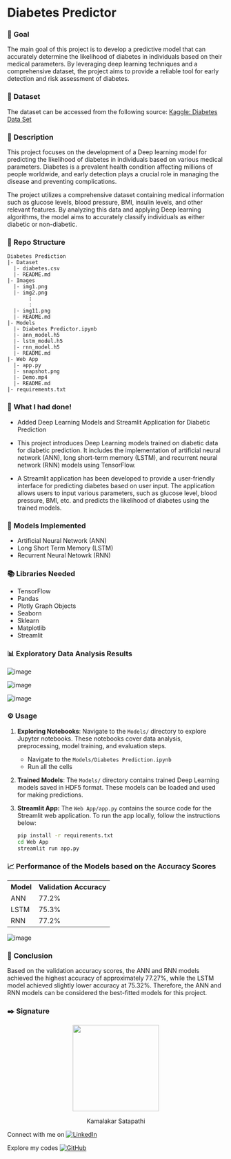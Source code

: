 # Diabetes Predictor

### 🎯 **Goal**

The main goal of this project is to develop a predictive model that can accurately determine the likelihood of diabetes in individuals based on their medical parameters. By leveraging deep learning techniques and a comprehensive dataset, the project aims to provide a reliable tool for early detection and risk assessment of diabetes.

### 🧵 **Dataset**

The dataset can be accessed from the following source:  [Kaggle: Diabetes Data Set](https://www.kaggle.com/datasets/mathchi/diabetes-data-set)


### 🧾 **Description**

This project focuses on the development of a Deep learning model for predicting the likelihood of diabetes in individuals based on various medical parameters. Diabetes is a prevalent health condition affecting millions of people worldwide, and early detection plays a crucial role in managing the disease and preventing complications.

The project utilizes a comprehensive dataset containing medical information such as glucose levels, blood pressure, BMI, insulin levels, and other relevant features. By analyzing this data and applying Deep learning algorithms, the model aims to accurately classify individuals as either diabetic or non-diabetic.



### 📜 **Repo Structure**

```
Diabetes Prediction
|- Dataset
  |- diabetes.csv
  |- README.md
|- Images
  |- img1.png
  |- img2.png
       :
       :
  |- img11.png
  |- README.md
|- Models
  |- Diabetes Predictor.ipynb
  |- ann_model.h5
  |- lstm_model.h5
  |- rnn_model.h5
  |- README.md
|- Web App
  |- app.py
  |- snapshot.png
  |- Demo.mp4
  |- README.md
|- requirements.txt
```


### 🧮 **What I had done!**
- Added Deep Learning Models and Streamlit Application for Diabetic Prediction

- This project introduces Deep Learning models trained on diabetic data for diabetic prediction. It includes the implementation of artificial neural network (ANN), long short-term memory (LSTM), and recurrent neural network (RNN) models using TensorFlow.

- A Streamlit application has been developed to provide a user-friendly interface for predicting diabetes based on user input. The application allows users to input various parameters, such as glucose level, blood pressure, BMI, etc. and predicts the likelihood of diabetes using the trained models.

### 🚀 **Models Implemented**

- Artificial Neural Network (ANN)
- Long Short Term Memory (LSTM)
- Recurrent Neural Netowrk (RNN)

### 📚 **Libraries Needed**

- TensorFlow
- Pandas
- Plotly Graph Objects
- Seaborn
- Sklearn
- Matplotlib
- Streamlit

### 📊 **Exploratory Data Analysis Results**

![image](https://github.com/Sgvkamalakar/DL-Simplified/assets/103712713/a1a592c0-09b2-4ea4-99d4-be5931c87fbe)

![image](https://github.com/Sgvkamalakar/DL-Simplified/assets/103712713/890b4b3a-ea88-4960-9286-6aa08089942a)

![image](https://github.com/Sgvkamalakar/DL-Simplified/assets/103712713/d5410231-97fa-4aa1-ba15-8c01c3300a1e)

### ⚙️ **Usage**

1. **Exploring Notebooks**: Navigate to the `Models/` directory to explore Jupyter notebooks. These notebooks cover data analysis, preprocessing, model training, and evaluation steps.
   -  Navigate to the `Models/Diabetes Prediction.ipynb`
   -  Run all the cells
2. **Trained Models**: The `Models/` directory contains trained Deep Learning models saved in HDF5 format. These models can be loaded and used for making predictions.
3. **Streamlit App:** The `Web App/app.py` contains the source code for the Streamlit web application. To run the app locally, follow the instructions below:

    ```bash
    pip install -r requirements.txt
    cd Web App
    streamlit run app.py
    ```

    
### 📈 **Performance of the Models based on the Accuracy Scores**
<div align="center">
<table>
  <tr>
    <th>Model</th>
    <th>Validation Accuracy</th>
  </tr>
  <tr>
    <td>ANN</td>
    <td>77.2%</td>
  </tr>
  <tr>
    <td>LSTM</td>
    <td>75.3%</td>
  </tr>
  <tr>
    <td>RNN</td>
    <td>77.2%</td>
  </tr>
</table>
</div>

![image](https://github.com/Sgvkamalakar/DL-Simplified/assets/103712713/a68fccbe-1035-405e-9dbe-f67c652bff48)



### 📢 **Conclusion**

Based on the validation accuracy scores, the ANN and RNN models achieved the highest accuracy of approximately 77.27%, while the LSTM model achieved slightly lower accuracy at 75.32%. Therefore, the ANN and RNN models can be considered the best-fitted models for this project.


### ✒️ **Signature**

<p align="center">
  <img src="https://github.com/sgvkamalakar.png" height="200" width="200"/>
</p>
<p align="center">
  Kamalakar Satapathi
</p>

 
Connect with me on [![LinkedIn](https://img.shields.io/badge/-Kamalakar_Satapathi-0077B5?style=flat-square&logo=linkedin&logoColor=white)](https://www.linkedin.com/in/sgvkamalakar)

Explore my codes [![GitHub](https://img.shields.io/badge/-Sgvkamalakar-181717?style=flat-square&logo=github)](https://github.com/sgvkamalakar)
